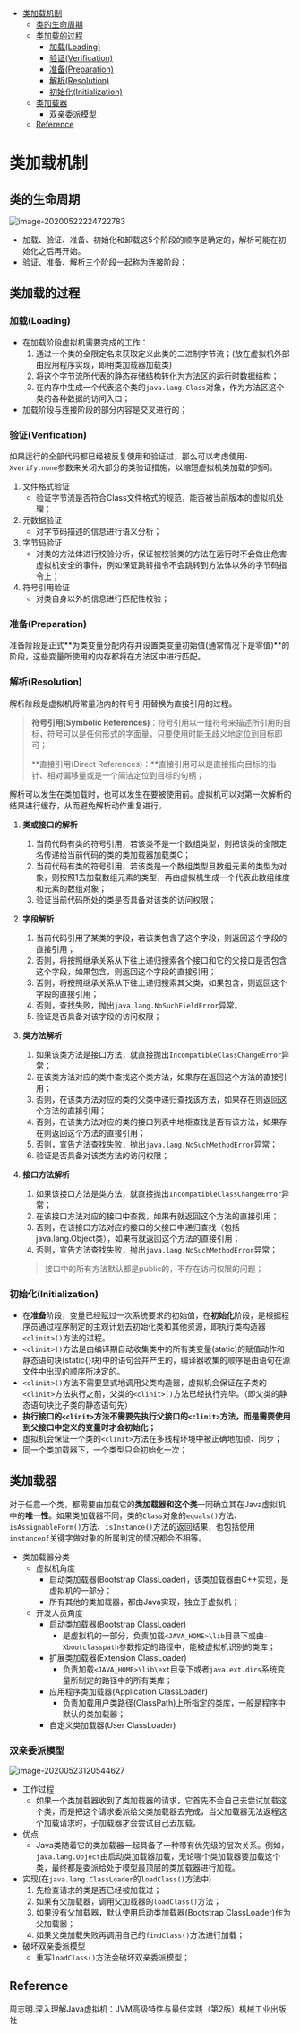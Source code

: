 <!-- TOC -->

- [类加载机制](#类加载机制)
  - [类的生命周期](#类的生命周期)
  - [类加载的过程](#类加载的过程)
    - [加载(Loading)](#加载loading)
    - [验证(Verification)](#验证verification)
    - [准备(Preparation)](#准备preparation)
    - [解析(Resolution)](#解析resolution)
    - [初始化(Initialization)](#初始化initialization)
  - [类加载器](#类加载器)
    - [双亲委派模型](#双亲委派模型)
  - [Reference](#reference)

<!-- /TOC -->

# 类加载机制

## 类的生命周期

![image-20200522224722783](%E7%B1%BB%E5%8A%A0%E8%BD%BD%E6%9C%BA%E5%88%B6.assets/image-20200522224722783.png)

- 加载、验证、准备、初始化和卸载这5个阶段的顺序是确定的，解析可能在初始化之后再开始。
- 验证、准备、解析三个阶段一起称为连接阶段；



## 类加载的过程

### 加载(Loading)

- 在加载阶段虚拟机需要完成的工作：
  1. 通过一个类的全限定名来获取定义此类的二进制字节流；(放在虚拟机外部由应用程序实现，即用类加载器加载类)
  2. 将这个字节流所代表的静态存储结构转化为方法区的运行时数据结构；
  3. 在内存中生成一个代表这个类的```java.lang.Class```对象，作为方法区这个类的各种数据的访问入口；
- 加载阶段与连接阶段的部分内容是交叉进行的；

### 验证(Verification)

如果运行的全部代码都已经被反复使用和验证过，那么可以考虑使用```-Xverify:none```参数来关闭大部分的类验证措施，以缩短虚拟机类加载的时间。

1. 文件格式验证
   - 验证字节流是否符合Class文件格式的规范，能否被当前版本的虚拟机处理；
2. 元数据验证
   - 对字节码描述的信息进行语义分析；
3. 字节码验证
   - 对类的方法体进行校验分析，保证被校验类的方法在运行时不会做出危害虚拟机安全的事件，例如保证跳转指令不会跳转到方法体以外的字节码指令上；
4. 符号引用验证
   - 对类自身以外的信息进行匹配性校验；

### 准备(Preparation)

准备阶段是正式**为类变量分配内存并设置类变量初始值(通常情况下是零值)**的阶段，这些变量所使用的内存都将在方法区中进行匹配。

### 解析(Resolution)

解析阶段是虚拟机将常量池内的符号引用替换为直接引用的过程。

> **符号引用(Symbolic References)**：符号引用以一组符号来描述所引用的目标，符号可以是任何形式的字面量，只要使用时能无歧义地定位到目标即可；
>
> **直接引用(Direct References)：**直接引用可以是直接指向目标的指针、相对偏移量或是一个简洁定位到目标的句柄；

解析可以发生在类加载时，也可以发生在要被使用前。虚拟机可以对第一次解析的结果进行缓存，从而避免解析动作重复进行。

1. **类或接口的解析**
   1. 当前代码有类的符号引用，若该类不是一个数组类型，则把该类的全限定名传递给当前代码的类的类加载器加载类C；
   2. 当前代码有类的符号引用，若该类是一个数组类型且数组元素的类型为对象，则按照1去加载数组元素的类型，再由虚拟机生成一个代表此数组维度和元素的数组对象；
   3. 验证当前代码所处的类是否具备对该类的访问权限；
2. **字段解析**
   1. 当前代码引用了某类的字段，若该类包含了这个字段，则返回这个字段的直接引用；
   2. 否则，将按照继承关系从下往上递归搜索各个接口和它的父接口是否包含这个字段，如果包含，则返回这个字段的直接引用；
   3. 否则，将按照继承关系从下往上递归搜索其父类，如果包含，则返回这个字段的直接引用；
   4. 否则，查找失败，抛出```java.lang.NoSuchFieldError```异常。
   5. 验证是否具备对该字段的访问权限；

3. **类方法解析**

   1. 如果该类方法是接口方法，就直接抛出```IncompatibleClassChangeError```异常；
   2. 在该类方法对应的类中查找这个类方法，如果存在返回这个方法的直接引用；
   3. 否则，在该类方法对应的类的父类中递归查找该方法，如果存在则返回这个方法的直接引用；
   4. 否则，在该类方法对应的类的接口列表中地柜查找是否有该方法，如果存在则返回这个方法的直接引用；
   5. 否则，宣告方法查找失败，抛出```java.lang.NoSuchMethodError```异常；
   6. 验证是否具备对该类方法的访问权限；

4. **接口方法解析**

   1. 如果该接口方法是类方法，就直接抛出```IncompatibleClassChangeError```异常；
   2. 在该接口方法对应的接口中查找，如果有就返回这个方法的直接引用；
   3. 否则，在该接口方法对应的接口的父接口中递归查找（包括java.lang.Object类），如果有就返回这个方法的直接引用；
   4. 否则，宣告方法查找失败，抛出```java.lang.NoSuchMethodError```异常；

   > 接口中的所有方法默认都是public的，不存在访问权限的问题；

### 初始化(Initialization)

- 在**准备**阶段，变量已经赋过一次系统要求的初始值，在**初始化**阶段，是根据程序员通过程序制定的主观计划去初始化类和其他资源，即执行类构造器```<clinit>()```方法的过程。
- ```<clinit>()```方法是由编译期自动收集类中的所有类变量(static)的赋值动作和静态语句块(static{}块)中的语句合并产生的，编译器收集的顺序是由语句在源文件中出现的顺序所决定的。
- ```<clinit>()```方法不需要显式地调用父类构造器，虚拟机会保证在子类的```<clinit>```方法执行之前，父类的```<clinit>()```方法已经执行完毕。（即父类的静态语句块比子类的静态语句先）
- **执行接口的```<clinit>```方法不需要先执行父接口的```<clinit>```方法，而是需要使用到父接口中定义的变量时才会初始化；**
- 虚拟机会保证一个类的```<clinit>```方法在多线程环境中被正确地加锁、同步；
- 同一个类加载器下，一个类型只会初始化一次；



## 类加载器

对于任意一个类，都需要由加载它的**类加载器和这个类**一同确立其在Java虚拟机中的**唯一性**。如果类加载器不同，类的```Class```对象的```equals()```方法、```isAssignableForm()```方法、```isInstance()```方法的返回结果，也包括使用```instanceof```关键字做对象的所属判定的情况都会不相等。

- 类加载器分类
  - 虚拟机角度
    - 启动类加载器(Bootstrap ClassLoader)，该类加载器由C++实现，是虚拟机的一部分；
    - 所有其他的类加载器，都由Java实现，独立于虚拟机；
  - 开发人员角度
    - 启动类加载器(Bootstrap ClassLoader)
      - 是虚拟机的一部分，负责加载```<JAVA_HOME>\lib```目录下或由```-Xbootclasspath```参数指定的路径中，能被虚拟机识别的类库；
    - 扩展类加载器(Extension ClassLoader)
      - 负责加载```<JAVA_HOME>\lib\ext```目录下或者```java.ext.dirs```系统变量所制定的路径中的所有类库；
    - 应用程序类加载器(Application ClassLoader)
      - 负责加载用户类路径(ClassPath)上所指定的类库，一般是程序中默认的类加载器；
    - 自定义类加载器(User ClassLoader)

### 双亲委派模型

![image-20200523120544627](%E7%B1%BB%E5%8A%A0%E8%BD%BD%E6%9C%BA%E5%88%B6.assets/image-20200523120544627.png)

- 工作过程
  - 如果一个类加载器收到了类加载器的请求，它首先不会自己去尝试加载这个类，而是把这个请求委派给父类加载器去完成，当父加载器无法返程这个加载请求时，子加载器才会尝试自己去加载。
- 优点
  - Java类随着它的类加载器一起具备了一种带有优先级的层次关系。例如，```java.lang.Object```由启动类加载器加载，无论哪个类加载器要加载这个类，最终都是委派给处于模型最顶层的类加载器进行加载。
- 实现(在```java.lang.ClassLoader```的```loadClass()```方法中)
  1. 先检查请求的类是否已经被加载过；
  2. 如果有父加载器，调用父加载器的```loadClass()```方法；
  3. 如果没有父加载器，默认使用启动类加载器(Bootstrap ClassLoader)作为父加载器；
  4. 如果父类加载失败再调用自己的```findClass()```方法进行加载；
- 破坏双亲委派模型
  - 重写```loadClass()```方法会破坏双亲委派模型；



## Reference

周志明.深入理解Java虚拟机：JVM高级特性与最佳实践（第2版）机械工业出版社